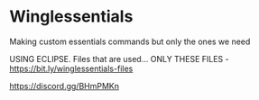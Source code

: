 # Winglessentials
 Making custom essentials commands but only the ones we need

USING ECLIPSE. Files that are used... ONLY THESE FILES - https://bit.ly/winglessentials-files

https://discord.gg/BHmPMKn
